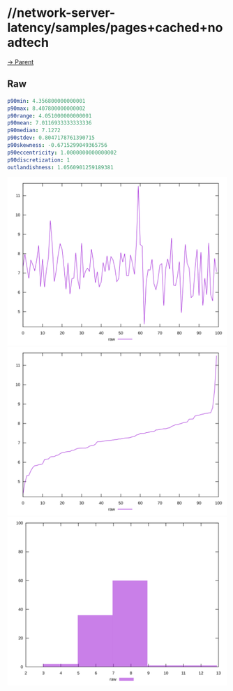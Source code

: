 
# //network-server-latency/samples/pages+cached+noadtech

[→ Parent](../..)


## Raw


```yaml
p90min: 4.356800000000001
p90max: 8.407800000000002
p90range: 4.051000000000001
p90mean: 7.0116933333333336
p90median: 7.1272
p90stdev: 0.8047178761390715
p90skewness: -0.6715299049365756
p90eccentricity: 1.0000000000000002
p90discretization: 1
outlandishness: 1.0560901259189381

```

![PLOT: raw-values](./raw/values.svg)![PLOT: raw-sorted](./raw/sorted.svg)![PLOT: raw-histogram](./raw/histogram.svg)